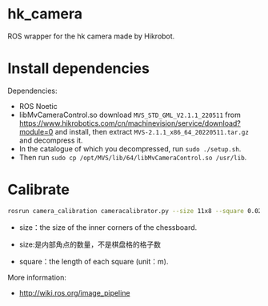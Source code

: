 # hk_camera
ROS wrapper for the hk camera made by Hikrobot.

# Install dependencies
Dependencies:
- ROS Noetic
- libMvCameraControl.so  download `MVS_STD_GML_V2.1.1_220511` from
https://www.hikrobotics.com/cn/machinevision/service/download?module=0 and install,
then extract `MVS-2.1.1_x86_64_20220511.tar.gz` and decompress it.
- In the catalogue of which you decompressed, run `sudo ./setup.sh`.
- Then run `sudo cp /opt/MVS/lib/64/libMvCameraControl.so /usr/lib`.


# Calibrate

```bash
rosrun camera_calibration cameracalibrator.py --size 11x8 --square 0.020 image:=/hk_camera/image_raw camera:=/hk_camera
```

-  size：the size of the inner corners of the chessboard.
-  size:是内部角点的数量，不是棋盘格的格子数

- square：the length of each square (unit：m).

More information:

- http://wiki.ros.org/image_pipeline
